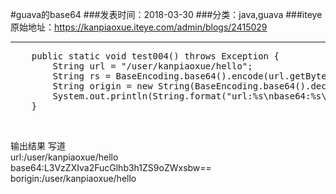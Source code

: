 #guava的base64
###发表时间：2018-03-30
###分类：java,guava
###iteye原始地址：<a href="https://kanpiaoxue.iteye.com/admin/blogs/2415029" target="_blank">https://kanpiaoxue.iteye.com/admin/blogs/2415029</a>

---

<div class="iteye-blog-content-contain" style="font-size: 14px;"> 
 <pre name="code" class="java">    public static void test004() throws Exception {
        String url = "/user/kanpiaoxue/hello";
        String rs = BaseEncoding.base64().encode(url.getBytes());
        String origin = new String(BaseEncoding.base64().decode(rs));
        System.out.println(String.format("url:%s\nbase64:%s\nborigin:%s", url,rs,origin));
    }</pre> 
 <p>&nbsp;</p> 
 <div class="quote_title">
  输出结果 写道
 </div> 
 <div class="quote_div">
  url:/user/kanpiaoxue/hello
  <br>base64:L3VzZXIva2FucGlhb3h1ZS9oZWxsbw==
  <br>borigin:/user/kanpiaoxue/hello
 </div> 
 <p>&nbsp;</p> 
</div>